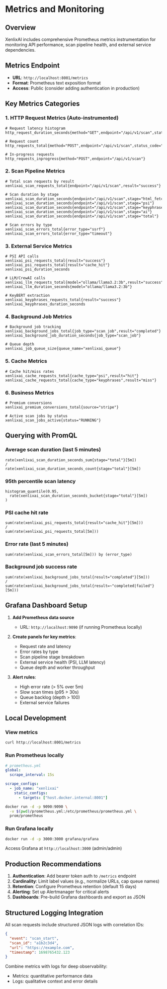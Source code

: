 # Metrics and Monitoring

## Overview

XenlixAI includes comprehensive Prometheus metrics instrumentation for monitoring API performance, scan pipeline health, and external service dependencies.

## Metrics Endpoint

- **URL**: `http://localhost:8001/metrics`
- **Format**: Prometheus text exposition format
- **Access**: Public (consider adding authentication in production)

## Key Metrics Categories

### 1. HTTP Request Metrics (Auto-instrumented)

```
# Request latency histogram
http_request_duration_seconds{method="GET",endpoint="/api/v1/scan",status_code="200"}

# Request count
http_requests_total{method="POST",endpoint="/api/v1/scan",status_code="200"}

# In-progress requests
http_requests_inprogress{method="POST",endpoint="/api/v1/scan"}
```

### 2. Scan Pipeline Metrics

```
# Total scan requests by result
xenlixai_scan_requests_total{endpoint="/api/v1/scan",result="success"}

# Scan duration by stage
xenlixai_scan_duration_seconds{endpoint="/api/v1/scan",stage="html_fetch"}
xenlixai_scan_duration_seconds{endpoint="/api/v1/scan",stage="psi"}
xenlixai_scan_duration_seconds{endpoint="/api/v1/scan",stage="keyphrases"}
xenlixai_scan_duration_seconds{endpoint="/api/v1/scan",stage="ai"}
xenlixai_scan_duration_seconds{endpoint="/api/v1/scan",stage="total"}

# Scan errors by type
xenlixai_scan_errors_total{error_type="ssrf"}
xenlixai_scan_errors_total{error_type="timeout"}
```

### 3. External Service Metrics

```
# PSI API calls
xenlixai_psi_requests_total{result="success"}
xenlixai_psi_requests_total{result="cache_hit"}
xenlixai_psi_duration_seconds

# LLM/CrewAI calls
xenlixai_llm_requests_total{model="ollama/llama3.2:3b",result="success"}
xenlixai_llm_duration_seconds{model="ollama/llama3.2:3b"}

# KeyBERT extraction
xenlixai_keyphrases_requests_total{result="success"}
xenlixai_keyphrases_duration_seconds
```

### 4. Background Job Metrics

```
# Background job tracking
xenlixai_background_jobs_total{job_type="scan_job",result="completed"}
xenlixai_background_job_duration_seconds{job_type="scan_job"}

# Queue depth
xenlixai_job_queue_size{queue_name="xenlixai_queue"}
```

### 5. Cache Metrics

```
# Cache hit/miss rates
xenlixai_cache_requests_total{cache_type="psi",result="hit"}
xenlixai_cache_requests_total{cache_type="keyphrases",result="miss"}
```

### 6. Business Metrics

```
# Premium conversions
xenlixai_premium_conversions_total{source="stripe"}

# Active scan jobs by status
xenlixai_scan_jobs_active{status="RUNNING"}
```

## Querying with PromQL

### Average scan duration (last 5 minutes)

```promql
rate(xenlixai_scan_duration_seconds_sum{stage="total"}[5m])
/
rate(xenlixai_scan_duration_seconds_count{stage="total"}[5m])
```

### 95th percentile scan latency

```promql
histogram_quantile(0.95,
  rate(xenlixai_scan_duration_seconds_bucket{stage="total"}[5m])
)
```

### PSI cache hit rate

```promql
sum(rate(xenlixai_psi_requests_total{result="cache_hit"}[5m]))
/
sum(rate(xenlixai_psi_requests_total[5m]))
```

### Error rate (last 5 minutes)

```promql
sum(rate(xenlixai_scan_errors_total[5m])) by (error_type)
```

### Background job success rate

```promql
sum(rate(xenlixai_background_jobs_total{result="completed"}[5m]))
/
sum(rate(xenlixai_background_jobs_total{result=~"completed|failed"}[5m]))
```

## Grafana Dashboard Setup

1. **Add Prometheus data source**
   - URL: `http://localhost:9090` (if running Prometheus locally)
2. **Create panels for key metrics**:

   - Request rate and latency
   - Error rates by type
   - Scan pipeline stage breakdown
   - External service health (PSI, LLM latency)
   - Queue depth and worker throughput

3. **Alert rules**:
   - High error rate (> 5% over 5m)
   - Slow scan times (p95 > 30s)
   - Queue backlog (depth > 100)
   - External service failures

## Local Development

### View metrics

```bash
curl http://localhost:8001/metrics
```

### Run Prometheus locally

```yaml
# prometheus.yml
global:
  scrape_interval: 15s

scrape_configs:
  - job_name: "xenlixai"
    static_configs:
      - targets: ["host.docker.internal:8001"]
```

```bash
docker run -d -p 9090:9090 \
  -v $(pwd)/prometheus.yml:/etc/prometheus/prometheus.yml \
  prom/prometheus
```

### Run Grafana locally

```bash
docker run -d -p 3000:3000 grafana/grafana
```

Access Grafana at `http://localhost:3000` (admin/admin)

## Production Recommendations

1. **Authentication**: Add bearer token auth to `/metrics` endpoint
2. **Cardinality**: Limit label values (e.g., normalize URLs, cap queue names)
3. **Retention**: Configure Prometheus retention (default 15 days)
4. **Alerting**: Set up Alertmanager for critical alerts
5. **Dashboards**: Pre-build Grafana dashboards and export as JSON

## Structured Logging Integration

All scan requests include structured JSON logs with correlation IDs:

```json
{
  "event": "scan_start",
  "scan_id": "a1b2c3d4",
  "url": "https://example.com",
  "timestamp": 1698765432.123
}
```

Combine metrics with logs for deep observability:

- Metrics: quantitative performance data
- Logs: qualitative context and error details
